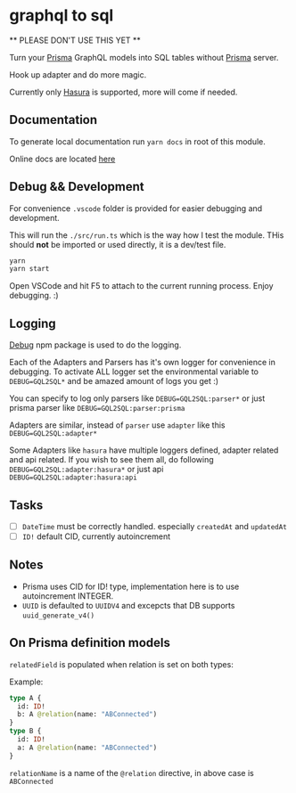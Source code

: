 # graphql to sql

** PLEASE DON'T USE THIS YET **

Turn your [Prisma](https:prisma.io) GraphQL models into SQL tables without [Prisma](https:prisma.io) server.

Hook up adapter and do more magic.

Currently only [Hasura](https://hasura.io) is supported, more will come if needed.

## Documentation

To generate local documentation run `yarn docs` in root of this module.

Online docs are located [here](https://graphql-to-sql.now.sh)

## Debug && Development

For convenience `.vscode` folder is provided for easier debugging and development.

This will run the `./src/run.ts` which is the way how I test the module. THis should **not** be imported or used directly, it is a dev/test file.

```sh
yarn
yarn start
```

Open VSCode and hit F5 to attach to the current running process. Enjoy debugging. :)

## Logging

[Debug](https://npmjs.org/package/debug) npm package is used to do the logging.

Each of the Adapters and Parsers has it's own logger for convenience in debugging.
To activate ALL logger set the environmental variable to `DEBUG=GQL2SQL*` and be amazed amount of logs you get :)

You can specify to log only parsers like `DEBUG=GQL2SQL:parser*` or just prisma parser like `DEBUG=GQL2SQL:parser:prisma`

Adapters are similar, instead of `parser` use `adapter` like this `DEBUG=GQL2SQL:adapter*`

Some Adapters like `hasura` have multiple loggers defined, adapter related and api related. If you wish to see them all, do following `DEBUG=GQL2SQL:adapter:hasura*` or just api `DEBUG=GQL2SQL:adapter:hasura:api`

## Tasks

- [ ] `DateTime` must be correctly handled. especially `createdAt` and `updatedAt`
- [ ] `ID!` default CID, currently autoincrement

## Notes

- Prisma uses CID for ID! type, implementation here is to use autoincrement INTEGER.
- `UUID` is defaulted to `UUIDV4` and excepcts that DB supports `uuid_generate_v4()`

## On Prisma definition models

`relatedField` is populated when relation is set on both types:

Example:

```graphql
type A {
  id: ID!
  b: A @relation(name: "ABConnected")
}
type B {
  id: ID!
  a: A @relation(name: "ABConnected")
}
```

`relationName` is a name of the `@relation` directive, in above case is `ABConnected`
